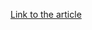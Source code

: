 [Link to the article](https://blog.dornea.nu/2014/07/07/disect-android-apks-like-a-pro-static-code-analysis/)

